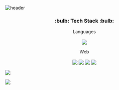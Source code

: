 ![header](https://capsule-render.vercel.app/api?type=shark&color=auto&height=300&section=header&text=Seoyoung's%20GitHub&fontSize=70&animation=scaleIn)
 
 <h3 align="center">:bulb: Tech Stack :bulb:</h3>
 
 <p align="center">
 Languages<br><br>
 <img src="https://img.shields.io/badge/Java-007396?style=flat-square&logo=Java&logoColor=white"/>
 </p>
 <p align="center">
 Web<br><br>
<img src="https://img.shields.io/badge/HTML5-E34F26?style=flat-square&logo=HTML5&logoColor=white"/>
 
<img src="https://img.shields.io/badge/JavaScript-F7DF1E?style=flat-square&logo=JavaScript&logoColor=white"/>
 
<img src="https://img.shields.io/badge/CSS3-1572B6?style=flat-square&logo=CSS3&logoColor=white"/>
 
<img src="https://img.shields.io/badge/MySQL-4479A1?style=flat-square&logo=MySQL&logoColor=white"/>
 
<img src="https://img.shields.io/badge/jQuery-0769AD?style=flat-square&logo=jQuery&logoColor=white"/><br>
 
<img src="https://img.shields.io/badge/Spring%20Boot-6DB33F?style=flat-square&logo=Spring%20Boot&logoColor=white"/>
</p>
